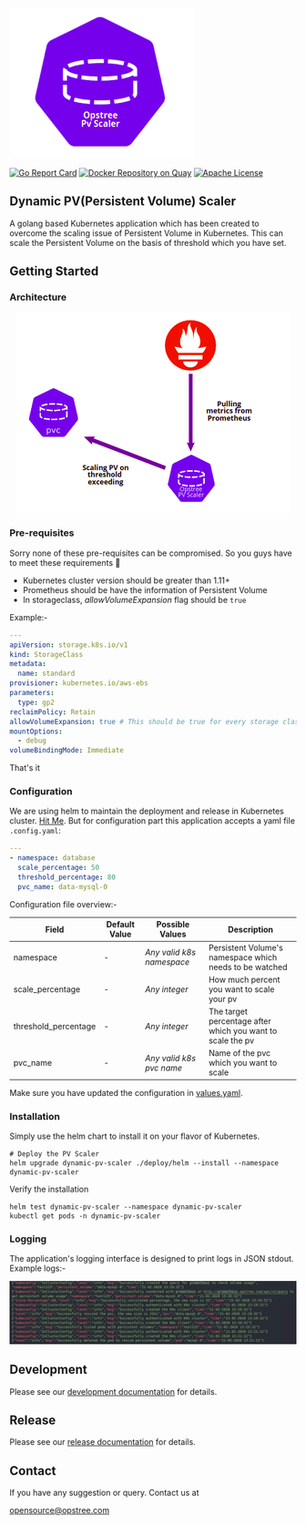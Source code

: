 <p align="left">
  <img src="./static/dynamic-pv-scaler.png">
</p>

[![Go Report Card](https://goreportcard.com/badge/github.com/opstree/dynamic-pv-scaler)](https://goreportcard.com/report/github.com/opstree/dynamic-pv-scaler)
[![Docker Repository on Quay](https://img.shields.io/badge/container-ready-green "Docker Repository on Quay")](https://quay.io/repository/opstree/dynamic-pv-scaler)
[![Apache License](https://img.shields.io/badge/License-Apache%202.0-blue.svg)](LICENSE)

## Dynamic PV(Persistent Volume) Scaler

A golang based Kubernetes application which has been created to overcome the scaling issue of Persistent Volume in Kubernetes. This can scale the Persistent Volume on the basis of threshold which you have set.

## Getting Started

### Architecture

<p align="center">
  <img src="./static/dynamic-pv-scaler-arch.png">
</p>

### Pre-requisites

Sorry none of these pre-requisites can be compromised. So you guys have to meet these requirements :slightly_smiling_face:

- Kubernetes cluster version should be greater than 1.11+
- Prometheus should be have the information of Persistent Volume
- In storageclass, *allowVolumeExpansion* flag should be `true`

Example:-

```yaml
---
apiVersion: storage.k8s.io/v1
kind: StorageClass
metadata:
  name: standard
provisioner: kubernetes.io/aws-ebs
parameters:
  type: gp2
reclaimPolicy: Retain
allowVolumeExpansion: true # This should be true for every storage class
mountOptions:
  - debug
volumeBindingMode: Immediate
```

That's it

### Configuration

We are using helm to maintain the deployment and release in Kubernetes cluster. [Hit Me](./deploy/helm). But for configuration part this application accepts a yaml file `.config.yaml`:

```yaml
---
- namespace: database
  scale_percentage: 50
  threshold_percentage: 80
  pvc_name: data-mysql-0
```

Configuration file overview:-

| **Field** | **Default Value** | **Possible Values** | **Description** |
|-----------|-------------------|---------------------|-----------------|
| namespace | - | *Any valid k8s namespace* | Persistent Volume's namespace which needs to be watched |
| scale_percentage | - | *Any integer* | How much percent you want to scale your pv |
| threshold_percentage | - | *Any integer* | The target percentage after which you want to scale the pv |
| pvc_name | - | *Any valid k8s pvc name* | Name of the pvc which you want to scale |

Make sure you have updated the configuration in [values.yaml](./deploy/helm/values.yaml).

### Installation

Simply use the helm chart to install it on your flavor of Kubernetes.

```shell
# Deploy the PV Scaler
helm upgrade dynamic-pv-scaler ./deploy/helm --install --namespace dynamic-pv-scaler
```

Verify the installation

```shell
helm test dynamic-pv-scaler --namespace dynamic-pv-scaler
kubectl get pods -n dynamic-pv-scaler
```

### Logging

The application's logging interface is designed to print logs in JSON stdout. Example logs:-

![](./static/dynamic-pv-scaler-logging.png)

## Development

Please see our [development documentation](./DEVELOPMENT.md) for details.

## Release

Please see our [release documentation](./CHANGELOG.md) for details.

## Contact

If you have any suggestion or query. Contact us at

opensource@opstree.com
